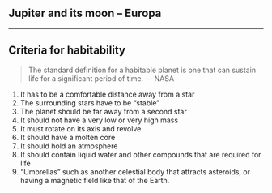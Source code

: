 ## Jupiter and its moon – Europa
---

## Criteria for habitability
> The standard definition for a habitable planet is one that can sustain life for a significant period of time. — NASA
1. It has to be a comfortable distance away from a star 
2. The surrounding stars have to be “stable”
3. The planet should be far away from a second star
4. It should not have a very low or very high mass
5. It must rotate on its axis and revolve.
6. It should have a molten core
7. It should hold an atmosphere
8. It should contain liquid water and other compounds that are required for life
9. “Umbrellas” such as another celestial body that attracts asteroids, or having a magnetic field like that of the Earth.